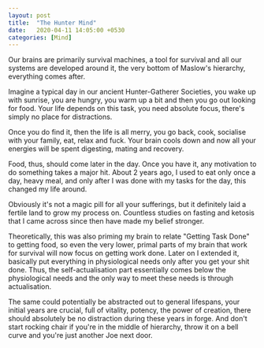 ```yaml
---
layout: post
title:  "The Hunter Mind"
date:   2020-04-11 14:05:00 +0530
categories: [Mind]
---
```


Our brains are primarily survival machines, a tool for survival and all our systems are developed around it, the very bottom of Maslow's hierarchy, everything comes after.

Imagine a typical day in our ancient Hunter-Gatherer Societies, you wake up with sunrise, you are hungry, you warm up a bit and then you go out looking for food.
Your life depends on this task, you need absolute focus, there's simply no place for distractions.

Once you do find it, then the life is all merry, you go back, cook, socialise with your family, eat, relax and fuck. Your brain cools down and now all your energies will be spent digesting, mating and recovery.

Food, thus, should come later in the day. Once you have it, any motivation to do something takes a major hit.
About 2 years ago, I used to eat only once a day, heavy meal, and only after I was done with my tasks for the day, this changed my life around.

Obviously it's not a magic pill for all your sufferings, but it definitely laid a fertile land to grow my process on. Countless studies on fasting and ketosis that I came across since then have made my belief stronger.

Theoretically, this was also priming my brain to relate "Getting Task Done" to getting food, so even the very lower, primal parts of my brain that work for survival will now focus on getting work done. Later on I extended it, basically put everything in physiological needs only after you get your shit done. 
Thus, the self-actualisation part essentially comes below the physiological needs and the only way to meet these needs is through actualisation.

The same could potentially be abstracted out to general lifespans, your initial years are crucial, full of vitality, potency, the power of creation, there should absolutely be no distraction during these years in forge. And don't start rocking chair if you're in the middle of hierarchy, throw it on a bell curve and you're just another Joe next door. 
